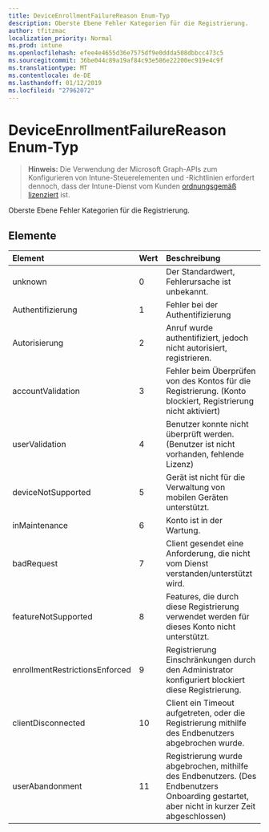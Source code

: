 ```yaml
---
title: DeviceEnrollmentFailureReason Enum-Typ
description: Oberste Ebene Fehler Kategorien für die Registrierung.
author: tfitzmac
localization_priority: Normal
ms.prod: intune
ms.openlocfilehash: efee4e4655d36e7575df9e0ddda508dbbcc473c5
ms.sourcegitcommit: 36be044c89a19af84c93e586e22200ec919e4c9f
ms.translationtype: MT
ms.contentlocale: de-DE
ms.lasthandoff: 01/12/2019
ms.locfileid: "27962072"
---
```

# <a name="deviceenrollmentfailurereason-enum-type"></a>DeviceEnrollmentFailureReason Enum-Typ

> **Hinweis:** Die Verwendung der Microsoft Graph-APIs zum Konfigurieren von Intune-Steuerelementen und -Richtlinien erfordert dennoch, dass der Intune-Dienst vom Kunden [ordnungsgemäß lizenziert](https://go.microsoft.com/fwlink/?linkid=839381) ist.

Oberste Ebene Fehler Kategorien für die Registrierung.
## <a name="members"></a>Elemente
|Element|Wert|Beschreibung|
|:---|:---|:---|
|unknown|0|Der Standardwert, Fehlerursache ist unbekannt.|
|Authentifizierung|1|Fehler bei der Authentifizierung|
|Autorisierung|2|Anruf wurde authentifiziert, jedoch nicht autorisiert, registrieren.|
|accountValidation|3|Fehler beim Überprüfen von des Kontos für die Registrierung. (Konto blockiert, Registrierung nicht aktiviert)|
|userValidation|4|Benutzer konnte nicht überprüft werden. (Benutzer ist nicht vorhanden, fehlende Lizenz)|
|deviceNotSupported|5|Gerät ist nicht für die Verwaltung von mobilen Geräten unterstützt.|
|inMaintenance|6|Konto ist in der Wartung.|
|badRequest|7|Client gesendet eine Anforderung, die nicht vom Dienst verstanden/unterstützt wird.|
|featureNotSupported|8|Features, die durch diese Registrierung verwendet werden für dieses Konto nicht unterstützt.|
|enrollmentRestrictionsEnforced|9|Registrierung Einschränkungen durch den Administrator konfiguriert blockiert diese Registrierung.|
|clientDisconnected|10|Client ein Timeout aufgetreten, oder die Registrierung mithilfe des Endbenutzers abgebrochen wurde.|
|userAbandonment|11|Registrierung wurde abgebrochen, mithilfe des Endbenutzers. (Des Endbenutzers Onboarding gestartet, aber nicht in kurzer Zeit abgeschlossen)|


<!-- {
  "type": "#page.annotation",
  "suppressions": [
    "Warning: Enum deviceEnrollmentFailureReason has some values specified and others unspecified."
  ],
}
-->
